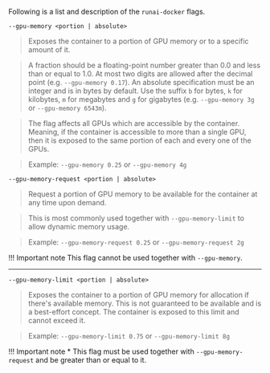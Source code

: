 
Following is a list and description of the `runai-docker` flags.


`--gpu-memory <portion | absolute>`

> Exposes the container to a portion of GPU memory or to a specific amount of it.

> A fraction should be a floating-point number greater than 0.0 and less than or equal to 1.0. At most two digits are allowed after the decimal point (e.g. `--gpu-memory 0.17`).
> An absolute specification must be an integer and is in bytes by default. Use the suffix `b` for bytes, `k` for kilobytes, `m` for megabytes and `g` for gigabytes (e.g. `--gpu-memory 3g` or `--gpu-memory 6543m`).

> The flag affects all GPUs which are accessible by the container. Meaning, if the container is accessible to more than a single GPU, then it is exposed to the same portion of each and every one of the GPUs.

> Example:  `--gpu-memory 0.25` or `--gpu-memory 4g`


`--gpu-memory-request <portion | absolute>`

> Request a portion of GPU memory to be available for the container at any time upon demand.

> This is most commonly used together with `--gpu-memory-limit` to allow dynamic memory usage.

> Example:  `--gpu-memory-request 0.25` or `--gpu-memory-request 2g`

!!! Important note
    This flag cannot be used together with `--gpu-memory`.


---
`--gpu-memory-limit <portion | absolute>`

> Exposes the container to a portion of GPU memory for allocation if there's available memory. This is not guaranteed to be available and is a best-effort concept. The container is exposed to this limit and cannot exceed it.

> Example: `--gpu-memory-limit 0.75` or `--gpu-memory-limit 8g`

!!! Important note
    * This flag must be used together with `--gpu-memory-request` and be greater than or equal to it.
